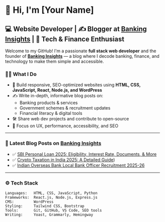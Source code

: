 # 👋 Hi, I'm [Your Name]

## 💻 Website Developer | ✍️ Blogger at [Banking Insights](https://bankinginsights.blog) | 🚀 Tech & Finance Enthusiast

Welcome to my GitHub! I'm a passionate **full stack web developer** and the founder of **[Banking Insights](https://bankinginsights.blog)** — a blog where I decode banking, finance, and technology to make them simple and accessible.

### 🧑‍💻 What I Do

- 🔧 Build responsive, SEO-optimized websites using **HTML, CSS, JavaScript, React, Node.js, and WordPress**
- ✍️ Write in-depth, informative blog posts on:
  - Banking products & services
  - Government schemes & recruitment updates
  - Financial literacy & digital tools
- 🛠️ Share web dev projects and contribute to open-source
- 🎯 Focus on UX, performance, accessibility, and SEO

---

### 📝 Latest Blog Posts on [Banking Insights](https://bankinginsights.blog)


- ✅ [SBI Personal Loan 2025: Eligibility, Interest Rate, Documents, & More](https://bankinginsights.blog/sbi-personal-loan-features-eligibility-interest-rates-and-more-2025-guide/)
- ✅ [Crypto Taxation in India 2025: A Detailed Guide](https://bankinginsights.blog/crypto-taxation-in-india-2025-complete-guide-to-laws-rates-and-compliance/))
- ✅ [Indian Overseas Bank Local Bank Officer Recruitment 2025-26](https://bankinginsights.blog/iob-recruitment-2025/)

---

### ⚙️ Tech Stack

```plaintext
Languages:   HTML, CSS, JavaScript, Python  
Frameworks:  React.js, Node.js, Express.js  
CMS:         WordPress  
Styling:     Tailwind CSS, Bootstrap  
Tools:       Git, GitHub, VS Code, SEO tools  
Writing:     Yoast, Grammarly, Hemingway  
